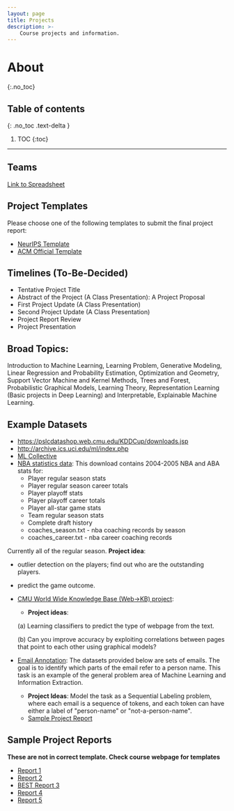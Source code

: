 ```yaml
---
layout: page
title: Projects
description: >-
    Course projects and information.
---
```


# About
{:.no_toc}

## Table of contents
{: .no_toc .text-delta }

1. TOC
{:toc}

---

## Teams

[Link to Spreadsheet](https://docs.google.com/spreadsheets/d/17Wv_hqMpghsEjdN6DaV2cs5DhWvQc7g0pIOTmz7Hcvk/edit?usp=sharing)

## Project Templates

Please choose one of the following templates to submit the final project report: 
* [NeurIPS Template](https://www.overleaf.com/latex/templates/neurips-2022/kxymzbjpwsqx)
* [ACM Official Template](https://www.overleaf.com/latex/templates/acm-conference-proceedings-primary-article-template/wbvnghjbzwpc)

## Timelines (To-Be-Decided)

* Tentative Project Title
* Abstract of the Project (A Class Presentation): A Project Proposal
* First Project Update (A Class Presentation)
* Second Project Update (A Class Presentation)
* Project Report Review
* Project Presentation

## Broad Topics:

Introduction to Machine Learning, Learning Problem, Generative Modeling, Linear Regression and Probability Estimation, Optimization and Geometry, Support Vector Machine and Kernel Methods, Trees and Forest, Probabilistic Graphical Models, Learning Theory, Representation Learning (Basic projects in Deep Learning) and Interpretable, Explainable Machine Learning. 

## Example Datasets
* https://pslcdatashop.web.cmu.edu/KDDCup/downloads.jsp
* http://archive.ics.uci.edu/ml/index.php
* [ML Collective](https://mlcollective.org/projects/)
* [NBA statistics data](http://www.cs.cmu.edu/%7Eawm/10701/project/databasebasketball2.0.zip): This download contains 2004-2005 NBA and ABA stats for:
    * Player regular season stats
    * Player regular season career totals
    * Player playoff stats
    * Player playoff career totals
    * Player all-star game stats
    * Team regular season stats
    * Complete draft history
    * coaches_season.txt - nba coaching records by season
    * coaches_career.txt - nba career coaching records


Currently all of the regular season. __Project idea__:
  * outlier detection on the players; find out who are the outstanding players.
  * predict the game outcome.

* [CMU World Wide Knowledge Base (Web->KB) project](http://www.cs.cmu.edu/~webkb/): 
    * __Project ideas__: 
    
    
    (a) Learning classifiers to predict the type of webpage from the text. 
    
    (b) Can you improve accuracy by exploiting correlations between pages that point to each other using graphical models?

* [Email Annotation](http://www.cs.cmu.edu/~einat/datasets.html): The datasets provided below are sets of emails. The goal is to identify which parts of the email refer to a person name. This task is an example of the general problem area of Machine Learning and Information Extraction.
    * __Project Ideas__: Model the task as a Sequential Labeling problem, where each email is a sequence of tokens, and each token can have either a label of "person-name" or "not-a-person-name".
    * [Sample Project Report](http://www.cs.cmu.edu/~einat/email.pdf)

## Sample Project Reports 
__These are not in correct template. Check course webpage for templates__
* [Report 1](https://drive.google.com/file/d/1lZr6k85DtrTfQnDQG6dsO1-mSLcjTKqg/view?usp=sharing)
* [Report 2](https://drive.google.com/file/d/1UHCeU0uZrqMnt00-RjLnDAxa_XydbxL_/view?usp=sharing)
* [BEST Report 3](https://drive.google.com/file/d/1hEJHhuK4x7fKK-8VRGcFQXewjlcirYhM/view?usp=sharing)
* [Report 4](https://drive.google.com/file/d/1blpRmQ1z2AP2MrHAZK4KDyq4Qf2orr4u/view?usp=sharing)
* [Report 5](https://drive.google.com/file/d/1gpMyhKyur50MX7KIwb6vJ2yaCT0_Lto0/view?usp=sharing)